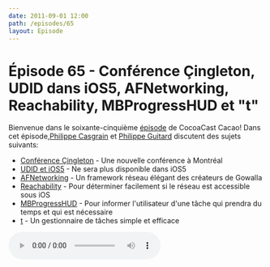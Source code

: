 ```yaml
---
date: 2011-09-01 12:00
path: /episodes/65
layout: Episode
---
```

# Épisode 65 - Conférence Çingleton, UDID dans iOS5, AFNetworking, Reachability, MBProgressHUD et \"t\"
<p>Bienvenue dans le soixante-cinquième <a href="https://archive.org/download/cacaocast/cacaocast_65.mp3" title="CocoaCast Cacao Episode 65">épisode</a> de CocoaCast Cacao! Dans cet épisode,<a href="http://www.twitter.com/philippec" title="Philippe Casgrain sur Twitter">Philippe Casgrain</a> et <a href="http://www.twitter.com/philippeguitard" title="Philippe Guitard sur Twitter">Philippe Guitard</a> discutent des sujets suivants:</p>
<ul><li><a href="http://www.cingleton.com" title="Conférence Çingleton">Conférence Çingleton</a> - Une nouvelle conférence à Montréal</li>
<li><a href="http://techcrunch.com/2011/08/19/apple-ios-5-phasing-out-udid/" title="UDID et iOS5">UDID et iOS5</a> - Ne sera plus disponible dans iOS5</li>
<li><a href="https://github.com/gowalla/AFNetworking" title="AFNetworking">AFNetworking</a> - Un framework réseau élégant des créateurs de Gowalla</li>
<li><a href="http://blog.ddg.com/?p=24" title="Reachability">Reachability</a> - Pour déterminer facilement si le réseau est accessible sous iOS</li>
<li><a href="https://github.com/matej/MBProgressHUD" title="MBProgressHUD">MBProgressHUD</a> - Pour informer l'utilisateur d'une tâche qui prendra du temps et qui est nécessaire</li>
<li><a href="http://stevelosh.com/projects/t/" title="t">t</a> - Un gestionnaire de tâches simple et efficace</li>
</ul>
<p><audio controls><source src="https://archive.org/download/cacaocast/cacaocast_65.mp3" type="audio/mpeg"><source src="https://archive.org/download/cacaocast/cacaocast_65.mp3" type="audio/mp4">Votre navigateur ne supporte pas l'élément audio / Your browser does not support the audio element.</audio></p>
